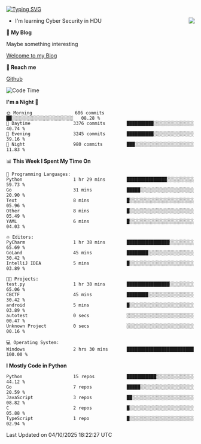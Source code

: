 [![Typing SVG](https://readme-typing-svg.herokuapp.com?font=Fira+Code&pause=1000&random=false&width=450&height=60&lines=Hello+%F0%9F%91%8B%F0%9F%8F%BB;I'm+JBNRZ)](https://git.io/typing-svg)

<a href="#">
  <img align="right" src="https://github-readme-stats.vercel.app/api?username=JBNRZ&show_icons=true&bg_color=15,f2f7fd,E0EAFC" />
</a>

- I'm learning Cyber Security in HDU

 **🌱 My Blog**

Maybe something interesting

[Welcome to my Blog](https://jbnrz.com.cn/)

 **💬 Reach me** 

[Github](https://github.com/JBNRZ)


<!--START_SECTION:waka-->
![Code Time](http://img.shields.io/badge/Code%20Time-1%2C403%20hrs%2040%20mins-blue)

**I'm a Night 🦉** 

```text
🌞 Morning                686 commits         ██░░░░░░░░░░░░░░░░░░░░░░░   08.28 % 
🌆 Daytime                3376 commits        ██████████░░░░░░░░░░░░░░░   40.74 % 
🌃 Evening                3245 commits        ██████████░░░░░░░░░░░░░░░   39.16 % 
🌙 Night                  980 commits         ███░░░░░░░░░░░░░░░░░░░░░░   11.83 % 
```


📊 **This Week I Spent My Time On** 

```text
💬 Programming Languages: 
Python                   1 hr 29 mins        ███████████████░░░░░░░░░░   59.73 % 
Go                       31 mins             █████░░░░░░░░░░░░░░░░░░░░   20.90 % 
Text                     8 mins              █░░░░░░░░░░░░░░░░░░░░░░░░   05.96 % 
Other                    8 mins              █░░░░░░░░░░░░░░░░░░░░░░░░   05.49 % 
YAML                     6 mins              █░░░░░░░░░░░░░░░░░░░░░░░░   04.03 % 

🔥 Editors: 
PyCharm                  1 hr 38 mins        ████████████████░░░░░░░░░   65.69 % 
GoLand                   45 mins             ████████░░░░░░░░░░░░░░░░░   30.42 % 
IntelliJ IDEA            5 mins              █░░░░░░░░░░░░░░░░░░░░░░░░   03.89 % 

🐱‍💻 Projects: 
test.py                  1 hr 38 mins        ████████████████░░░░░░░░░   65.06 % 
CBCTF                    45 mins             ████████░░░░░░░░░░░░░░░░░   30.42 % 
android                  5 mins              █░░░░░░░░░░░░░░░░░░░░░░░░   03.89 % 
autotest                 0 secs              ░░░░░░░░░░░░░░░░░░░░░░░░░   00.47 % 
Unknown Project          0 secs              ░░░░░░░░░░░░░░░░░░░░░░░░░   00.16 % 

💻 Operating System: 
Windows                  2 hrs 30 mins       █████████████████████████   100.00 % 
```

**I Mostly Code in Python** 

```text
Python                   15 repos            ███████████░░░░░░░░░░░░░░   44.12 % 
Go                       7 repos             █████░░░░░░░░░░░░░░░░░░░░   20.59 % 
JavaScript               3 repos             ██░░░░░░░░░░░░░░░░░░░░░░░   08.82 % 
C                        2 repos             █░░░░░░░░░░░░░░░░░░░░░░░░   05.88 % 
TypeScript               1 repo              █░░░░░░░░░░░░░░░░░░░░░░░░   02.94 % 
```




 Last Updated on 04/10/2025 18:22:27 UTC
<!--END_SECTION:waka-->
